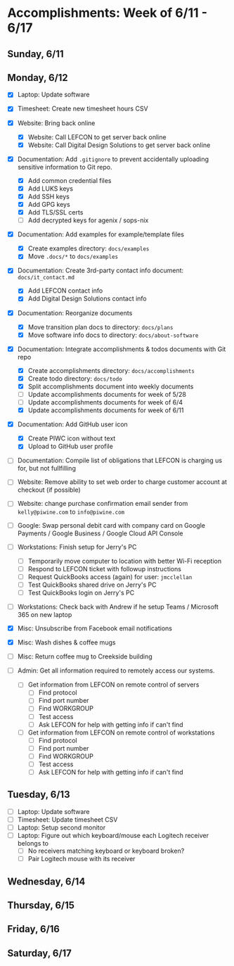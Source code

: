 # Accomplishments: Week of 6/11 - 6/17

## Sunday, 6/11

## Monday, 6/12

- [X] Laptop: Update software
- [X] Timesheet: Create new timesheet hours CSV

- [X] Website: Bring back online
  - [X] Website: Call LEFCON to get server back online
  - [X] Website: Call Digital Design Solutions to get server back online

- [X] Documentation: Add `.gitignore` to prevent accidentally uploading sensitive information to Git repo.
  - [X] Add common credential files
  - [X] Add LUKS keys
  - [X] Add SSH keys
  - [X] Add GPG keys
  - [X] Add TLS/SSL certs
  - [ ] Add decrypted keys for agenix / sops-nix

- [X] Documentation: Add examples for example/template files
  - [X] Create examples directory: `docs/examples`
  - [X] Move `.docs/*` to `docs/examples`

- [X] Documentation: Create 3rd-party contact info document: `docs/it_contact.md`
  - [X] Add LEFCON contact info
  - [X] Add Digital Design Solutions contact info

- [X] Documentation: Reorganize documents
  - [X] Move transition plan docs to directory: `docs/plans`
  - [X] Move software info docs to directory: `docs/about-software`

- [X] Documentation: Integrate accomplishments & todos documents with Git repo
  - [X] Create accomplishments directory: `docs/accomplishments`
  - [X] Create todo directory: `docs/todo`
  - [X] Split accomplishments document into weekly documents
  - [ ] Update accomplishments documents for week of 5/28
  - [ ] Update accomplishments documents for week of 6/4
  - [X] Update accomplishments documents for week of 6/11

- [X] Documentation: Add GitHub user icon
  - [X] Create PIWC icon without text
  - [X] Upload to GitHub user profile

- [ ] Documentation: Compile list of obligations that LEFCON is charging us for, but not fullfilling

- [ ] Website: Remove ability to set web order to charge customer account at checkout (if possible)
- [ ] Website: change purchase confirmation email sender from `kelly@piwine.com` to `info@piwine.com`

- [ ] Google: Swap personal debit card with company card on Google Payments / Google Business / Google Cloud API Console

- [ ] Workstations: Finish setup for Jerry's PC
  - [ ] Temporarily move computer to location with better Wi-Fi reception
  - [ ] Respond to LEFCON ticket with followup instructions
  - [ ] Request QuickBooks access (again) for user: `jmcclellan`
  - [ ] Test QuickBooks shared drive on Jerry's PC
  - [ ] Test QuickBooks login on Jerry's PC

- [ ] Workstations: Check back with Andrew if he setup Teams / Microsoft 365 on new laptop

- [X] Misc: Unsubscribe from Facebook email notifications
- [X] Misc: Wash dishes & coffee mugs
- [ ] Misc: Return coffee mug to Creekside building

- [ ] Admin: Get all information required to remotely access our systems.
  - [ ] Get information from LEFCON on remote control of servers
    - [ ] Find protocol
    - [ ] Find port number
    - [ ] Find WORKGROUP
    - [ ] Test access
    - [ ] Ask LEFCON for help with getting info if can't find
  - [ ] Get information from LEFCON on remote control of workstations
    - [ ] Find protocol
    - [ ] Find port number
    - [ ] Find WORKGROUP
    - [ ] Test access
    - [ ] Ask LEFCON for help with getting info if can't find

## Tuesday, 6/13

- [ ] Laptop: Update software
- [ ] Timesheet: Update timesheet CSV
- [ ] Laptop: Setup second monitor
- [ ] Laptop: Figure out which keyboard/mouse each Logitech receiver belongs to
  - [ ] No receivers matching keyboard or keyboard broken?
  - [ ] Pair Logitech mouse with its receiver

## Wednesday, 6/14
## Thursday, 6/15
## Friday, 6/16
## Saturday, 6/17

